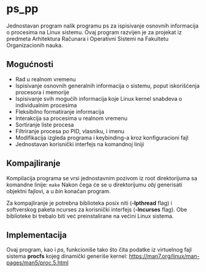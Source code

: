 # ps_pp
Jednostavan program nalik programu ps za ispisivanje osnovnih informacija o procesima na Linux sistemu.
Ovaj program razvijen je za projekat iz predmeta Arhitektura Računara i Operativni Sistemi na Fakultetu Organizacionih nauka.
## Mogućnosti
* Rad u realnom vremenu
* Ispisivanje osnovnih generalnih informacija o sistemu, poput iskorišćenja procesora i memorije
* Ispisivanje svih mogućih informacija koje Linux kernel snabdeva o individualnim procesima
* Fleksibilno formatiranje informacija
* Interakcija sa procesima u realnom vremenu
* Sortiranje liste procesa
* Filtriranje procesa po PID, vlasniku, i imenu
* Modifikacija izgleda programa i keybinding-a kroz konfiguracioni fajl
* Jednostavan korisnički interfejs na komandnoj liniji
## Kompajliranje
Kompilacija programa se vrsi jednostavnim pozivom iz root direktorijuma sa komandne linije:
```make```
Nakon čega će se u direktorijumu *obj* generisati objektni fajlovi, a u *bin* konačan program.

Za kompajliranje je potrebna biblioteka posix niti (**-lpthread** flag) i softverskog paketa ncurses za korisnički interfejs (**-lncurses** flag).
Obe biblioteke bi trebalo biti već preinstalirane na većini Linux sistema.
## Implementacija 
Ovaj program, kao i *ps*, funkcioniše tako što čita podatke iz virtuelnog fajl sistema **procfs** kojeg dinamički generiše kernel: https://man7.org/linux/man-pages/man5/proc.5.html
